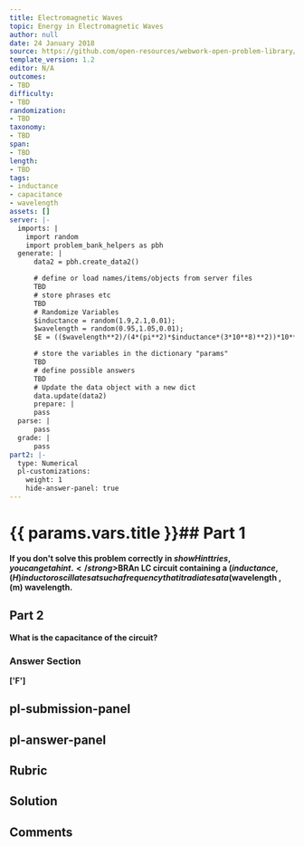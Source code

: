 ```yaml
---
title: Electromagnetic Waves
topic: Energy in Electromagnetic Waves
author: null
date: 24 January 2018
source: https://github.com/open-resources/webwork-open-problem-library/tree/master/Contrib/BrockPhysics/College_Physics_Urone/24.Electromagnetic_Waves/24-04.Energy_in_Electromagnetic_Waves/NU_U17_24_04_020.pg
template_version: 1.2
editor: N/A
outcomes:
- TBD
difficulty:
- TBD
randomization:
- TBD
taxonomy:
- TBD
span:
- TBD
length:
- TBD
tags:
- inductance
- capacitance
- wavelength
assets: []
server: |-
  imports: |
    import random
    import problem_bank_helpers as pbh
  generate: |
      data2 = pbh.create_data2()

      # define or load names/items/objects from server files
      TBD
      # store phrases etc
      TBD
      # Randomize Variables
      $inductance = random(1.9,2.1,0.01);
      $wavelength = random(0.95,1.05,0.01);
      $E = (($wavelength**2)/(4*(pi**2)*$inductance*(3*10**8)**2))*10**19;

      # store the variables in the dictionary "params"
      TBD
      # define possible answers
      TBD
      # Update the data object with a new dict
      data.update(data2)
      prepare: |
      pass
  parse: |
      pass
  grade: |
      pass
part2: |-
  type: Numerical
  pl-customizations:
    weight: 1
    hide-answer-panel: true
---
```


# {{ params.vars.title }}## Part 1 
<strong>If you don't solve this problem correctly in $showHint tries, you can get a hint.</strong>$BRAn LC circuit containing a ($inductance , (H) inductor oscillates at such a frequency that it radiates at a ($wavelength , (m) wavelength. 
## Part 2 
What is the capacitance of the circuit? 


### Answer Section 
['F']

## pl-submission-panel 


## pl-answer-panel 


## Rubric 


## Solution 


## Comments 


